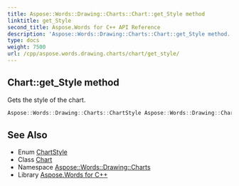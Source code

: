```yaml
---
title: Aspose::Words::Drawing::Charts::Chart::get_Style method
linktitle: get_Style
second_title: Aspose.Words for C++ API Reference
description: 'Aspose::Words::Drawing::Charts::Chart::get_Style method. Gets the style of the chart in C++.'
type: docs
weight: 7500
url: /cpp/aspose.words.drawing.charts/chart/get_style/
---
```

## Chart::get_Style method


Gets the style of the chart.

```cpp
Aspose::Words::Drawing::Charts::ChartStyle Aspose::Words::Drawing::Charts::Chart::get_Style()
```

## See Also

* Enum [ChartStyle](../../chartstyle/)
* Class [Chart](../)
* Namespace [Aspose::Words::Drawing::Charts](../../)
* Library [Aspose.Words for C++](../../../)
